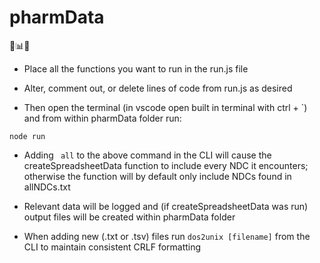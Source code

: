 # pharmData
💊📊🧐

- Place all the functions you want to run in the run.js file

- Alter, comment out, or delete lines of code from run.js as desired

- Then open the terminal (in vscode open built in terminal with ctrl + `) and from within pharmData folder run:
```
node run
```

- Adding ``` all``` to the above command in the CLI will cause the createSpreadsheetData function to include every NDC it encounters; otherwise the function will by default only include NDCs found in allNDCs.txt

- Relevant data will be logged and (if createSpreadsheetData was run) output files will be created within pharmData folder

- When adding new (.txt or .tsv) files run ```dos2unix [filename]``` from the CLI to maintain consistent CRLF formatting